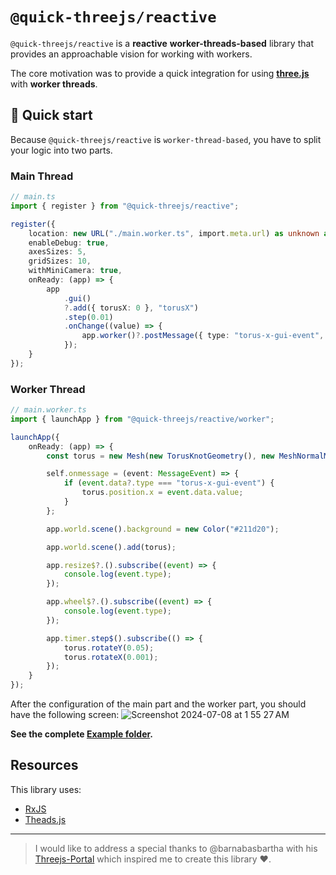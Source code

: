 # `@quick-threejs/reactive`

`@quick-threejs/reactive` is a **reactive** **worker-threads-based** library that provides an approachable vision for working with workers.

The core motivation was to provide a quick integration for using **[three.js](https://threejs.org/)** with **worker threads**.

## 🚀 Quick start

Because `@quick-threejs/reactive` is `worker-thread-based`, you have to split your logic into two parts.

### Main Thread

```typescript
// main.ts
import { register } from "@quick-threejs/reactive";

register({
	location: new URL("./main.worker.ts", import.meta.url) as unknown as string,
	enableDebug: true,
	axesSizes: 5,
	gridSizes: 10,
	withMiniCamera: true,
	onReady: (app) => {
		app
			.gui()
			?.add({ torusX: 0 }, "torusX")
			.step(0.01)
			.onChange((value) => {
				app.worker()?.postMessage({ type: "torus-x-gui-event", value });
			});
	}
});
```

### Worker Thread

```typescript
// main.worker.ts
import { launchApp } from "@quick-threejs/reactive/worker";

launchApp({
	onReady: (app) => {
		const torus = new Mesh(new TorusKnotGeometry(), new MeshNormalMaterial());

		self.onmessage = (event: MessageEvent) => {
			if (event.data?.type === "torus-x-gui-event") {
				torus.position.x = event.data.value;
			}
		};

		app.world.scene().background = new Color("#211d20");

		app.world.scene().add(torus);

		app.resize$?.().subscribe((event) => {
			console.log(event.type);
		});

		app.wheel$?.().subscribe((event) => {
			console.log(event.type);
		});

		app.timer.step$().subscribe(() => {
			torus.rotateY(0.05);
			torus.rotateX(0.001);
		});
	}
});
```

After the configuration of the main part and the worker part, you should have the following screen:
![Screenshot 2024-07-08 at 1 55 27 AM](https://github.com/Neosoulink/quick-threejs/assets/44310540/098ef016-ea15-471e-b049-7d7b4505bcaf)

**See the complete [Example folder](../../samples/with-reactive/).**

## Resources

This library uses:

- [RxJS](https://rxjs.dev/)
- [Theads.js](https://threads.js.org/)

---

> I would like to address a special thanks to @barnabasbartha with his [Threejs-Portal](https://github.com/barnabasbartha/Threejs-Portal) which inspired me to create this library ❤️.
